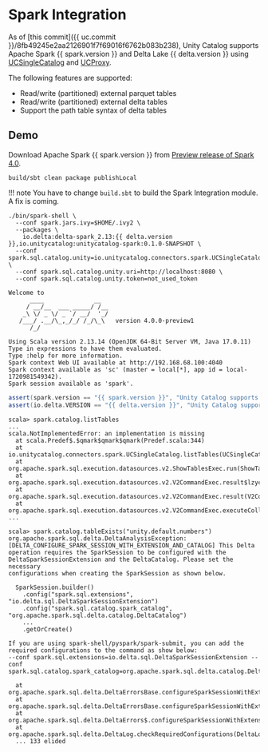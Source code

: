 # Spark Integration

As of [this commit]({{ uc.commit }}/8fb49245e2aa2126901f7f69016f6762b083b238), Unity Catalog supports Apache Spark {{ spark.version }} and Delta Lake {{ delta.version }} using [UCSingleCatalog](UCSingleCatalog.md) and [UCProxy](UCProxy.md).

The following features are supported:

* Read/write (partitioned) external parquet tables
* Read/write (partitioned) external delta tables
* Support the path table syntax of delta tables

## Demo

Download Apache Spark {{ spark.version }} from [Preview release of Spark 4.0](https://spark.apache.org/news/spark-4.0.0-preview1.html).

``` shell
build/sbt clean package publishLocal
```

!!! note
    You have to change `build.sbt` to build the Spark Integration module. A fix is coming.

``` shell
./bin/spark-shell \
  --conf spark.jars.ivy=$HOME/.ivy2 \
  --packages \
    io.delta:delta-spark_2.13:{{ delta.version }},io.unitycatalog:unitycatalog-spark:0.1.0-SNAPSHOT \
  --conf spark.sql.catalog.unity=io.unitycatalog.connectors.spark.UCSingleCatalog \
  --conf spark.sql.catalog.unity.uri=http://localhost:8080 \
  --conf spark.sql.catalog.unity.token=not_used_token
```

```text
Welcome to
      ____              __
     / __/__  ___ _____/ /__
    _\ \/ _ \/ _ `/ __/  '_/
   /___/ .__/\_,_/_/ /_/\_\   version 4.0.0-preview1
      /_/

Using Scala version 2.13.14 (OpenJDK 64-Bit Server VM, Java 17.0.11)
Type in expressions to have them evaluated.
Type :help for more information.
Spark context Web UI available at http://192.168.68.100:4040
Spark context available as 'sc' (master = local[*], app id = local-1720981549342).
Spark session available as 'spark'.
```

```scala
assert(spark.version == "{{ spark.version }}", "Unity Catalog supports Apache Spark {{ spark.version }}")
assert(io.delta.VERSION == "{{ delta.version }}", "Unity Catalog supports Delta Lake {{ delta.version }}")
```

``` text
scala> spark.catalog.listTables
...
scala.NotImplementedError: an implementation is missing
  at scala.Predef$.$qmark$qmark$qmark(Predef.scala:344)
  at io.unitycatalog.connectors.spark.UCSingleCatalog.listTables(UCSingleCatalog.scala:37)
  at org.apache.spark.sql.execution.datasources.v2.ShowTablesExec.run(ShowTablesExec.scala:40)
  at org.apache.spark.sql.execution.datasources.v2.V2CommandExec.result$lzycompute(V2CommandExec.scala:43)
  at org.apache.spark.sql.execution.datasources.v2.V2CommandExec.result(V2CommandExec.scala:43)
  at org.apache.spark.sql.execution.datasources.v2.V2CommandExec.executeCollect(V2CommandExec.scala:49)
...
```

``` text
scala> spark.catalog.tableExists("unity.default.numbers")
org.apache.spark.sql.delta.DeltaAnalysisException: [DELTA_CONFIGURE_SPARK_SESSION_WITH_EXTENSION_AND_CATALOG] This Delta operation requires the SparkSession to be configured with the
DeltaSparkSessionExtension and the DeltaCatalog. Please set the necessary
configurations when creating the SparkSession as shown below.

  SparkSession.builder()
    .config("spark.sql.extensions", "io.delta.sql.DeltaSparkSessionExtension")
    .config("spark.sql.catalog.spark_catalog", "org.apache.spark.sql.delta.catalog.DeltaCatalog")
    ...
    .getOrCreate()

If you are using spark-shell/pyspark/spark-submit, you can add the required configurations to the command as show below:
--conf spark.sql.extensions=io.delta.sql.DeltaSparkSessionExtension --conf spark.sql.catalog.spark_catalog=org.apache.spark.sql.delta.catalog.DeltaCatalog

  at org.apache.spark.sql.delta.DeltaErrorsBase.configureSparkSessionWithExtensionAndCatalog(DeltaErrors.scala:1698)
  at org.apache.spark.sql.delta.DeltaErrorsBase.configureSparkSessionWithExtensionAndCatalog$(DeltaErrors.scala:1695)
  at org.apache.spark.sql.delta.DeltaErrors$.configureSparkSessionWithExtensionAndCatalog(DeltaErrors.scala:3413)
  at org.apache.spark.sql.delta.DeltaLog.checkRequiredConfigurations(DeltaLog.scala:625)
  ... 133 elided
```
